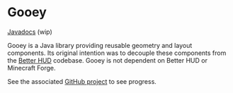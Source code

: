 # Gooey

[Javadocs](https://mccreery.github.io/gooey/) (wip)

Gooey is a Java library providing reusable geometry and layout components. Its
original intention was to decouple these components from the [Better
HUD](https://github.com/mccreery/better-hud) codebase. Gooey is not dependent on
Better HUD or Minecraft Forge.

See the associated [GitHub
project](https://github.com/mccreery/gooey/projects/1) to see progress.

